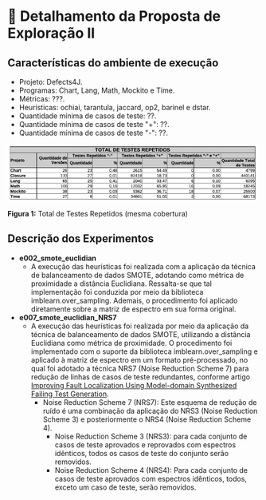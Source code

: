  # 🔬 Detalhamento da Proposta de Exploração II

## Características do ambiente de execução
- Projeto: Defects4J.
- Programas: Chart, Lang, Math, Mockito e Time.
- Métricas: ???.
- Heurísticas: ochiai, tarantula, jaccard, op2, barinel e dstar.
- Quantidade mínima de casos de teste: ??.
- Quantidade mínima de casos de teste "+": ??.
- Quantidade mínima de casos de teste "-": ??.

![Total de Testes Repetidos](img/Tab_1_Proposta_Exploracao_II.png "Total de Testes Repetidos")

**Figura 1:** Total de Testes Repetidos (mesma cobertura)

## Descrição dos Experimentos
- **e002_smote_euclidian**
  - A execução das heurísticas foi realizada com a aplicação da técnica de balanceamento de dados SMOTE, adotando como métrica de proximidade a distância Euclidiana. Ressalta-se que tal implementação foi conduzida por meio da biblioteca imblearn.over_sampling. Ademais, o procedimento foi aplicado diretamente sobre a matriz de espectro em sua forma original.
- **e007_smote_euclidian_NRS7**
  - A execução das heurísticas foi realizada por meio da aplicação da técnica de balanceamento de dados SMOTE, utilizando a distância Euclidiana como métrica de proximidade. O procedimento foi implementado com o suporte da biblioteca imblearn.over_sampling e aplicado à matriz de espectro em um formato pré-processado, no qual foi adotado a técnica NRS7 (Noise Reduction Scheme 7) para redução de linhas de casos de teste redundantes, conforme artigo [Improving Fault Localization Using Model-domain Synthesized Failing Test Generation](https://github.com/Reinaldo-Jr-Dev/doutorado/blob/article/IEEE-Improving_Fault_Localization_Using_Model-domain_Synthesized_Failing_Test_Generation.pdf).
    - Noise Reduction Scheme 7 (NRS7): Este esquema de redução de ruído é uma combinação da aplicação do NRS3 (Noise Reduction Scheme 3) e posteriormente o NRS4 (Noise Reduction Scheme 4).
      - Noise Reduction Scheme 3 (NRS3): para cada conjunto de casos de teste aprovados e reprovados com espectros idênticos, todos os casos de teste do conjunto serão removidos.
      - Noise Reduction Scheme 4 (NRS4): Para cada conjunto de casos de teste aprovados com espectros idênticos, todos, exceto um caso de teste, serão removidos.

